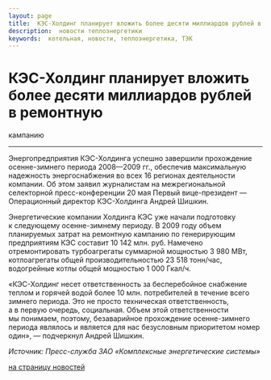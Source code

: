 ```yaml
---
layout: page
title:  КЭС-Холдинг планирует вложить более десяти миллиардов рублей в ремонтную кампанию
description:  новости теплоэнергетики
keywords:  котельная, новости, теплоэнергетика, ТЭК
---
```


# КЭС-Холдинг планирует вложить более десяти миллиардов рублей в ремонтную
кампанию

****

Энергопредприятия КЭС-Холдинга успешно завершили прохождение осенне-зимнего
периода 2008—2009 гг., обеспечив максимальную надежность энергоснабжения во
всех 16 регионах деятельности компании. Об этом заявил журналистам на
межрегиональной селекторной пресс-конференции 20 мая Первый вице-президент —
Операционный директор КЭС-Холдинга Андрей Шишкин.

Энергетические компании Холдинга КЭС уже начали подготовку к следующему
осенне-зимнему периоду. В 2009 году объем планируемых затрат на ремонтную
кампанию по генерирующим предприятиям КЭС составит 10 142 млн. руб. Намечено
отремонтировать турбоагрегаты суммарной мощностью 3 980 МВт, котлоагрегаты
общей производительностью 23 518 тонн/час, водогрейные котлы общей мощностью 1
000 Гкал/ч.

«КЭС-Холдинг несет ответственность за бесперебойное снабжение теплом и горячей
водой более 10 млн. потребителей в течение всего зимнего периода. Это не
просто техническая ответственность, а в первую очередь, социальная. Объем этой
ответственности мы понимаем, поэтому, безаварийное прохождение осенне-зимнего
периода являлось и является для нас безусловным приоритетом номер один», —
подчеркнул Андрей Шишкин.

_Источник: Пресс-служба ЗАО «Комплексные энергетические системы»_

[на страницу новостей](/news.shtml)

